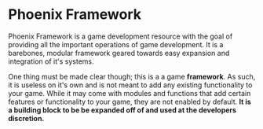 # Phoenix Framework

Phoenix Framework is a game development resource with the goal of providing all the important operations of game development. It is a barebones, modular framework geared towards easy expansion and integration of it's systems.

One thing must be made clear though; this is a a game **framework**. As such, it is useless on it's own and is not meant to add any existing functionality to your game. While it may come with modules and functions that add certain features or functionality to your game, they are not enabled by default. **It is a building block to be be expanded off of and used at the developers discretion.**

